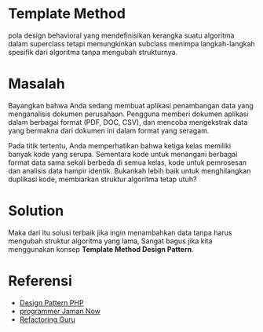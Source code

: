 # Template Method
pola design behavioral yang mendefinisikan kerangka suatu algoritma dalam superclass tetapi memungkinkan subclass menimpa langkah-langkah spesifik dari algoritma tanpa mengubah strukturnya.

# Masalah

Bayangkan bahwa Anda sedang membuat aplikasi penambangan data yang menganalisis dokumen perusahaan. Pengguna memberi dokumen aplikasi dalam berbagai format (PDF, DOC, CSV), dan mencoba mengekstrak data yang bermakna dari dokumen ini dalam format yang seragam.

Pada titik tertentu, Anda memperhatikan bahwa ketiga kelas memiliki banyak kode yang serupa. Sementara kode untuk menangani berbagai format data sama sekali berbeda di semua kelas, kode untuk pemrosesan dan analisis data hampir identik. Bukankah lebih baik untuk menghilangkan duplikasi kode, membiarkan struktur algoritma tetap utuh?

# Solution

Maka dari itu solusi terbaik jika ingin menambahkan data tanpa harus mengubah struktur algoritma yang lama, Sangat bagus jika kita menggunakan konsep **Template Method Design Pattern**.

# Referensi

* [Design Pattern PHP](https://github.com/triabagus/Design-Patern-PHP/blob/master/2.Behavioral%20Pattern/Template%20Method/app.php)
* [programmer Jaman Now](https://www.youtube.com/watch?v=kg0yMIkWUTc&list=PL-CtdCApEFH_yiziXrQeogYOJzCmD8XLM&index=11)
* [Refactoring Guru](https://refactoring.guru/design-patterns/template-method)